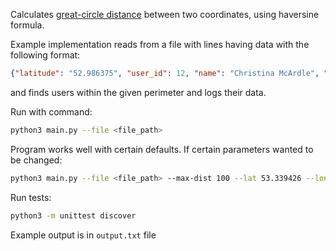 Calculates [great-circle distance](https://en.wikipedia.org/wiki/Great-circle_distance) between two coordinates, using haversine formula.

Example implementation reads from a file with lines having data with the following format:
```json
{"latitude": "52.986375", "user_id": 12, "name": "Christina McArdle", "longitude": "-6.043701"}
```
and finds users within the given perimeter and logs their data.

Run with command:
```bash
python3 main.py --file <file_path> 
```

Program works well with certain defaults. If certain parameters wanted to be changed:
```bash
python3 main.py --file <file_path> --max-dist 100 --lat 53.339426 --lon -6.257664
```

Run tests:
```bash
python3 -m unittest discover
```
Example output is in `output.txt` file

